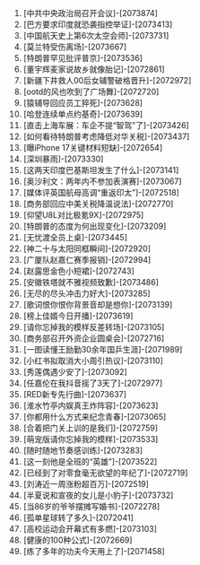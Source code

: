 
1. [中共中央政治局召开会议]-[2073874]
1. [巴方要求印度就恐袭指控举证]-[2073413]
1. [中国航天史上第6次太空会师]-[2073731]
1. [莫兰特受伤离场]-[2073667]
1. [特朗普罕见批评普京]-[2073536]
1. [董宇辉麦家说故乡就像胎记]-[2072861]
1. [新疆下井救人00后女辅警破格晋升]-[2072972]
1. [ootd的风也吹到了广场舞]-[2072720]
1. [猿辅导回应员工猝死]-[2073628]
1. [哈登连续单点约基奇]-[2073639]
1. [直击上海车展：车企不提“智驾”了]-[2073426]
1. [如何看待特朗普考虑降低对华关税]-[2073437]
1. [曝iPhone 17关键材料短缺]-[2072654]
1. [深圳暴雨]-[2073330]
1. [这两天印度巴基斯坦发生了什么]-[2073141]
1. [奥沙利文：两年内不参加表演赛]-[2073067]
1. [媒体评英国航母高调“重返印太”]-[2072518]
1. [商务部回应中美关税降温说法]-[2072770]
1. [仰望U8L对比极氪9X]-[2072975]
1. [特朗普的态度为何出现变化]-[2073209]
1. [无忧渡全员上桌]-[2073445]
1. [神二十与太阳同框瞬间]-[2072920]
1. [广厦队赵嘉仁赛季报销]-[2072994]
1. [赵露思金色小短裙]-[2072743]
1. [安徽铁塔就不雅视频致歉]-[2073486]
1. [无尽的尽头冲击力好大]-[2073285]
1. [歌词恨你恨你背景音却是想你]-[2073139]
1. [榜上佳婿今日开播]-[2073619]
1. [请你忘掉我的模样反差转场]-[2073105]
1. [商务部召开外资企业圆桌会]-[2072716]
1. [一图读懂王励勤30余年国乒生涯]-[2071989]
1. [小红书拟取消大小周引热议]-[2073110]
1. [秀莲偶遇少安了]-[2073092]
1. [任嘉伦在我抖音摇了3天了]-[2072977]
1. [RED新专先行曲]-[2073637]
1. [淮水竹亭内娱真王炸阵容]-[2073623]
1. [你都用什么方式来纪念青春]-[2073065]
1. [合着把门关上训的是我们]-[2072759]
1. [萌宠版请你忘掉我的模样]-[2073533]
1. [随时随地节奏感训练]-[2073283]
1. [这一刻他是全班的“英雄”]-[2073522]
1. [已经到了对零食毫无欲望的年纪了]-[2072719]
1. [刘涛近一周涨粉超百万]-[2072519]
1. [半夏说和宣夜的女儿是小豹子]-[2073732]
1. [当86岁的爷爷摆摊写婚书]-[2072278]
1. [孤单星球转了多久]-[2072041]
1. [高校运动会开幕式有多燃]-[2073103]
1. [健康的100种公式]-[2072669]
1. [练了多年的功夫今天用上了]-[2071458]